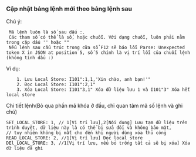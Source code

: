 ### Cập nhật bảng lệnh mới theo bảng lệnh sau

Chú ý:
```
 Mã lệnh luôn là số sau dấu :.
 Các tham số có thể là số, hoặc chuỗi. Với dạng chuỗi, luôn phải nằm trong cặp dấu '' hoặc ""
 Nếu lệnh sau cấu trúc trong cữa sổ F12 sẽ báo lỗi Parse: Unexpected token X in JSON at position 5, số 5 chính là vị trí lỗi của chuỗi lệnh (không tính dấu :)
```
Ví dụ:  
```
    1. Lưu Local Store: I101":1,1,'Xin chào, anh bạn!'"
    2. Đọc Local Store: I101":2,1"
    3. Xóa Local Store: I101"3,1" Xóa dữ liệu lưu 1 và I101"3" Xóa hết local store
```    
Chi tiết lệnh(Bỏ qua phần mã khóa ở đầu, chỉ quan tâm mã số lệnh và ghi chú)     
```
SET_LOCAL_STORE: 1, // 1[Vị trí lưu],2[Nội dung] Lưu tạm dữ liệu trên trình duyệt, dữ liệu này là có thể bị sửa đổi và không bảo mật,
// tuy nhiên không bị mất cho đến khi người dùng xóa thủ công
READ_LOCAL_STORE: 2, //1[Vị trí lưu] Đọc local store
DEl_LOCAL_STORE: 3, //1[Vị trí lưu, nếu bỏ trống tất cả sẽ bị xóa] Xóa dữ liệu đã ghi
```
